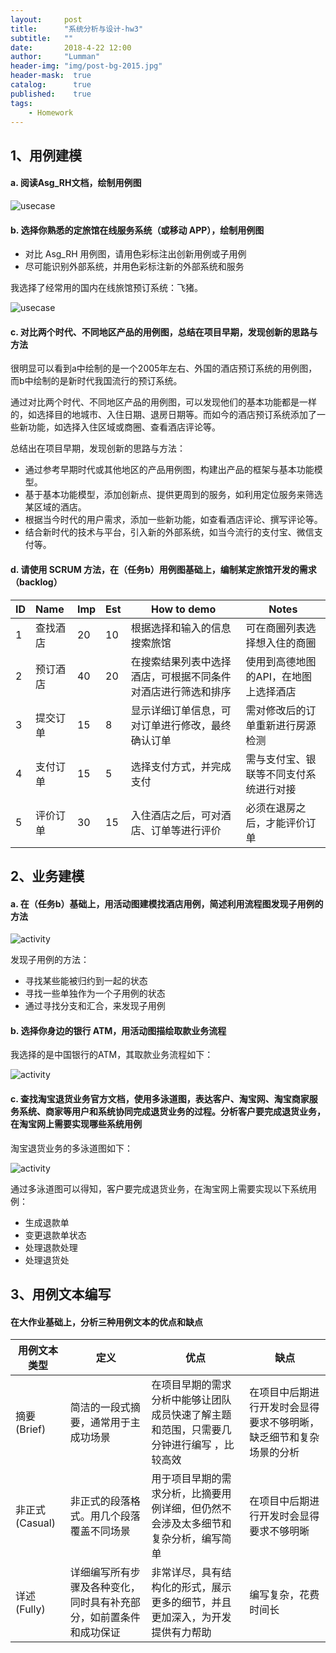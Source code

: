 ```yaml
---
layout:     post
title:      "系统分析与设计-hw3"
subtitle:   ""
date:       2018-4-22 12:00
author:     "Lumman"
header-img: "img/post-bg-2015.jpg"
header-mask:  true
catalog:      true
published:    true
tags:
    - Homework
---
```


## 1、用例建模

#### a. 阅读Asg_RH文档，绘制用例图

![usecase](https://raw.githubusercontent.com/wulinman/wulinman.github.io/master/img/in-post/hw3/usecase.png)

#### b. 选择你熟悉的定旅馆在线服务系统（或移动 APP），绘制用例图

- 对比 Asg_RH 用例图，请用色彩标注出创新用例或子用例
- 尽可能识别外部系统，并用色彩标注新的外部系统和服务

我选择了经常用的国内在线旅馆预订系统：飞猪。

![usecase](https://raw.githubusercontent.com/wulinman/wulinman.github.io/master/img/in-post/hw3/usecase1.png)

#### c. 对比两个时代、不同地区产品的用例图，总结在项目早期，发现创新的思路与方法

很明显可以看到a中绘制的是一个2005年左右、外国的酒店预订系统的用例图，而b中绘制的是新时代我国流行的预订系统。

通过对比两个时代、不同地区产品的用例图，可以发现他们的基本功能都是一样的，如选择目的地城市、入住日期、退房日期等。而如今的酒店预订系统添加了一些新功能，如选择入住区域或商圈、查看酒店评论等。

总结出在项目早期，发现创新的思路与方法：

- 通过参考早期时代或其他地区的产品用例图，构建出产品的框架与基本功能模型。
- 基于基本功能模型，添加创新点、提供更周到的服务，如利用定位服务来筛选某区域的酒店。
- 根据当今时代的用户需求，添加一些新功能，如查看酒店评论、撰写评论等。
- 结合新时代的技术与平台，引入新的外部系统，如当今流行的支付宝、微信支付等。

#### d. 请使用 SCRUM 方法，在（任务b）用例图基础上，编制某定旅馆开发的需求 （backlog）

| ID   | Name     | Imp  | Est  | How to demo                                                  | Notes                                  |
| :--- | :------- | ---- | ---- | ------------------------------------------------------------ | -------------------------------------- |
| 1    | 查找酒店 | 20   | 10   | 根据选择和输入的信息搜索旅馆                                 | 可在商圈列表选择想入住的商圈           |
| 2    | 预订酒店 | 40   | 20   | 在搜索结果列表中选择酒店，可根据不同条件对酒店进行筛选和排序 | 使用到高德地图的API，在地图上选择酒店  |
| 3    | 提交订单 | 15   | 8    | 显示详细订单信息，可对订单进行修改，最终确认订单             | 需对修改后的订单重新进行房源检测       |
| 4    | 支付订单 | 15   | 5    | 选择支付方式，并完成支付                                     | 需与支付宝、银联等不同支付系统进行对接 |
| 5    | 评价订单 | 30   | 15   | 入住酒店之后，可对酒店、订单等进行评价                       | 必须在退房之后，才能评价订单           |

## 2、业务建模

#### a. 在（任务b）基础上，用活动图建模找酒店用例，简述利用流程图发现子用例的方法

![activity](https://raw.githubusercontent.com/wulinman/wulinman.github.io/master/img/in-post/hw3/activity.png)

发现子用例的方法：

- 寻找某些能被归约到一起的状态
- 寻找一些单独作为一个子用例的状态
- 通过寻找分支和汇合，来发现子用例

#### b. 选择你身边的银行 ATM，用活动图描绘取款业务流程

我选择的是中国银行的ATM，其取款业务流程如下：

![activity](https://raw.githubusercontent.com/wulinman/wulinman.github.io/master/img/in-post/hw3/activity2.png)

#### c. 查找淘宝退货业务官方文档，使用多泳道图，表达客户、淘宝网、淘宝商家服务系统、商家等用户和系统协同完成退货业务的过程。分析客户要完成退货业务，在淘宝网上需要实现哪些系统用例

淘宝退货业务的多泳道图如下：

![activity](https://raw.githubusercontent.com/wulinman/wulinman.github.io/master/img/in-post/hw3/activity3.png)

通过多泳道图可以得知，客户要完成退货业务，在淘宝网上需要实现以下系统用例：

- 生成退款单
- 变更退款单状态
- 处理退款处理
- 处理退货处

## 3、用例文本编写

#### 在大作业基础上，分析三种用例文本的优点和缺点

| 用例文本类型   | 定义                                                         | 优点                                                         | 缺点                                                         |
| -------------- | ------------------------------------------------------------ | ------------------------------------------------------------ | ------------------------------------------------------------ |
| 摘要(Brief)    | 简洁的一段式摘要，通常用于主成功场景                         | 在项目早期的需求分析中能够让团队成员快速了解主题和范围，只需要几分钟进行编写 ，比较高效 | 在项目中后期进行开发时会显得要求不够明晰，缺乏细节和复杂场景的分析 |
| 非正式(Casual) | 非正式的段落格式。用几个段落覆盖不同场景                     | 用于项目早期的需求分析，比摘要用例详细，但仍然不会涉及太多细节和复杂分析，编写简单 | 在项目中后期进行开发时会显得要求不够明晰                     |
| 详述(Fully)    | 详细编写所有步骤及各种变化，同时具有补充部分，如前置条件和成功保证 | 非常详尽，具有结构化的形式，展示更多的细节，并且更加深入，为开发提供有力帮助 | 编写复杂，花费时间长                                         |



